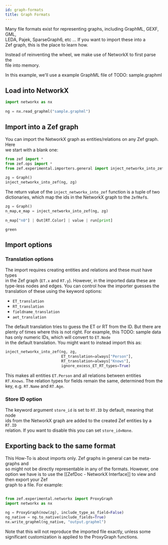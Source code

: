 ```yaml
---
id: graph-formats
title: Graph Formats
---
```


  
  
Many file formats exist for representing graphs, including GraphML, GEXF, GML,  
LEDA, Pajek, SparseGraph6, etc ... If you want to import these into a  
Zef graph, this is the place to learn how.  
  
Instead of reinventing the wheel, we make use of NetworkX to first parse the  
file into memory.  
  
In this example, we'll use a example GraphML file of TODO: sample.graphml  
  
## Load into NetworkX  
  
```py  
import networkx as nx  
  
ng = nx.read_graphml("sample.graphml")  
```  
  
## Import into a Zef graph  
  
You can import the NetworkX graph as entities/relations on any Zef graph. Here  
we start with a blank one:  
  
```py  
from zef import *  
from zef.ops import *  
from zef.experimental.importers.general import inject_networkx_into_zef  
  
zg = Graph()  
inject_networkx_into_zef(ng, zg)  
```  
  
The return value of the `inject_networkx_into_zef` function is a tuple of two  
dictionaries, which map the ids in the NetworkX graph to the `ZefRef`s.  
  
```py  
zg = Graph()  
n_map,e_map = inject_networkx_into_zef(ng, zg)  
  
n_map["n0"] | Out[RT.Color] | value | run[print]  
```  
  
```  
green  
```  
  
## Import options  
  
### Translation options  
  
The import requires creating entities and relations and these must have types  
in the Zef graph (`ET.x` and `RT.y`). However, in the imported data these are  
type-less nodes and edges. You can control how the importer guesses the  
translation of these using the keyword options:  
  
- `ET_translation`  
- `RT_translation`  
- `fieldname_translation`  
- `aet_translation`  
  
The default translation tries to guess the ET or RT from the ID. But there are  
plenty of times where this is not right. For example, this TODO: sample data  
has only numeric IDs, which will convert to `ET.Node`  
in the default translation. You might want to instead import this as:  
  
```py  
inject_networkx_into_zef(ng, zg,  
                         ET_translation=always["Person"],  
                         RT_translation=always["Knows"],  
                         ignore_excess_ET_RT_types=True)  
```  
  
This makes all entities `ET.Person` and all relations between entities  
`RT.Knows`. The relation types for fields remain the same, determined from the  
key, e.g. `RT.Name` and `RT.Age`.  
  
### Store ID option  
  
The keyword argument `store_id` is set to `RT.ID` by default, meaning that node  
ids from the NetworkX graph are added to the created Zef entities by a `RT.ID`  
relation. If you want to disable this you can set `store_id=None`.  
  
## Exporting back to the same format  
  
This How-To is about imports only. Zef graphs in general can be meta-graphs and  
so might not be directly representable in any of the formats. However, one  
option we have is to use the [[ZefDoc - NetworkX Interface]] to view and then export your Zef  
graph to a file. For example:  
  
```py  
  
from zef.experimental.networkx import ProxyGraph  
import networkx as nx  
  
ng = ProxyGraph(now(zg), include_type_as_field=False)  
ng_native = ng.to_native(include_fields=True)  
nx.write_graphml(ng_native, "output.graphml")  
```  
  
Note that this will not reproduce the imported file exactly, unless some  
significant customization is applied to the ProxyGraph functions.  
